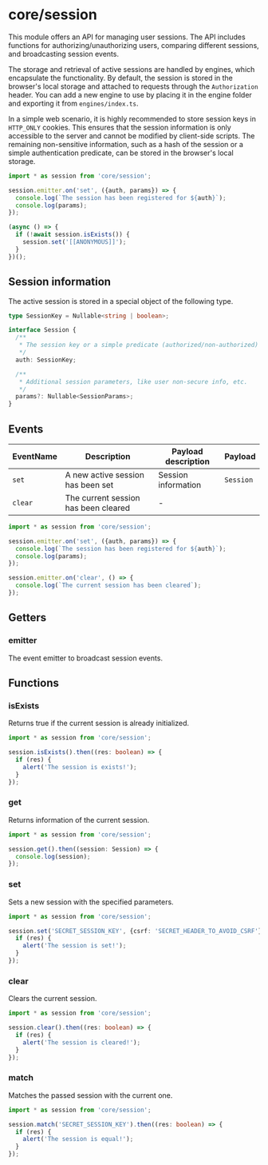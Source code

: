 # core/session

This module offers an API for managing user sessions.
The API includes functions for authorizing/unauthorizing users, comparing different sessions,
and broadcasting session events.

The storage and retrieval of active sessions are handled by engines, which encapsulate the functionality.
By default, the session is stored in the browser's local storage and attached
to requests through the `Authorization` header.
You can add a new engine to use by placing it in the engine folder and exporting it from `engines/index.ts`.

In a simple web scenario, it is highly recommended to store session keys in `HTTP_ONLY` cookies.
This ensures that the session information is only accessible to the server
and cannot be modified by client-side scripts.
The remaining non-sensitive information, such as a hash of the session or a simple authentication predicate,
can be stored in the browser's local storage.

```js
import * as session from 'core/session';

session.emitter.on('set', ({auth, params}) => {
  console.log(`The session has been registered for ${auth}`);
  console.log(params);
});

(async () => {
  if (!await session.isExists()) {
    session.set('[[ANONYMOUS]]');
  }
})();
```

## Session information

The active session is stored in a special object of the following type.

```typescript
type SessionKey = Nullable<string | boolean>;

interface Session {
  /**
   * The session key or a simple predicate (authorized/non-authorized)
   */
  auth: SessionKey;

  /**
   * Additional session parameters, like user non-secure info, etc.
   */
  params?: Nullable<SessionParams>;
}
```

## Events

| EventName | Description                          | Payload description | Payload   |
|-----------|--------------------------------------|---------------------|-----------|
| `set`     | A new active session has been set    | Session information | `Session` |
| `clear`   | The current session has been cleared | -                   |           |

```js
import * as session from 'core/session';

session.emitter.on('set', ({auth, params}) => {
  console.log(`The session has been registered for ${auth}`);
  console.log(params);
});

session.emitter.on('clear', () => {
  console.log(`The current session has been cleared`);
});
```

## Getters

### emitter

The event emitter to broadcast session events.

## Functions

### isExists

Returns true if the current session is already initialized.

```typescript
import * as session from 'core/session';

session.isExists().then((res: boolean) => {
  if (res) {
    alert('The session is exists!');
  }
});
```

### get

Returns information of the current session.

```typescript
import * as session from 'core/session';

session.get().then((session: Session) => {
  console.log(session);
});
```

### set

Sets a new session with the specified parameters.

```typescript
import * as session from 'core/session';

session.set('SECRET_SESSION_KEY', {csrf: 'SECRET_HEADER_TO_AVOID_CSRF'}).then((res: boolean) => {
  if (res) {
    alert('The session is set!');
  }
});
```

### clear

Clears the current session.

```typescript
import * as session from 'core/session';

session.clear().then((res: boolean) => {
  if (res) {
    alert('The session is cleared!');
  }
});
```

### match

Matches the passed session with the current one.

```typescript
import * as session from 'core/session';

session.match('SECRET_SESSION_KEY').then((res: boolean) => {
  if (res) {
    alert('The session is equal!');
  }
});
```
